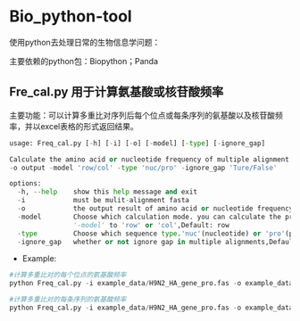# Bio_python-tool

使用python去处理日常的生物信息学问题：

主要依赖的python包：Biopython；Panda

## Fre_cal.py 用于计算氨基酸或核苷酸频率

主要功能：可以计算多重比对序列后每个位点或每条序列的氨基酸以及核苷酸频率，并以excel表格的形式返回结果。

```python
usage: Freq_cal.py [-h] [-i] [-o] [-model] [-type] [-ignore_gap]

Calculate the amino acid or nucleotide frequency of multiple alignment sequences, For example: python Freq_cal.py -i input.fasta
-o output -model 'row/col' -type 'nuc/pro' -ignore_gap 'Ture/False'

options:
  -h, --help    show this help message and exit
  -i            must be mulit-alignment fasta
  -o            the output result of amino acid or nucleotide frequency
  -model        Choose which calculation mode. you can calculate the pro(nuc) frequency of each sequence or site by setting
                '-model' to 'row' or 'col',Default: row
  -type         Choose which sequence type.'nuc'(nucleotide) or 'pro'(protein),Default:'pro'
  -ignore_gap   whether or not ignore gap in multiple alignments,Default = 'False'
```

* Example:

```python
#计算多重比对的每个位点的氨基酸频率
python Freq_cal.py -i example_data/H9N2_HA_gene_pro.fas -o example_data/H9N2_HA_gene_pro_col -model col -type pro -ignore_gap False

#计算多重比对的每条序列的氨基酸频率
python Freq_cal.py -i example_data/H9N2_HA_gene_pro.fas -o example_data/H9N2_HA_gene_pro_row -model row -type pro -ignore_gap False

```
